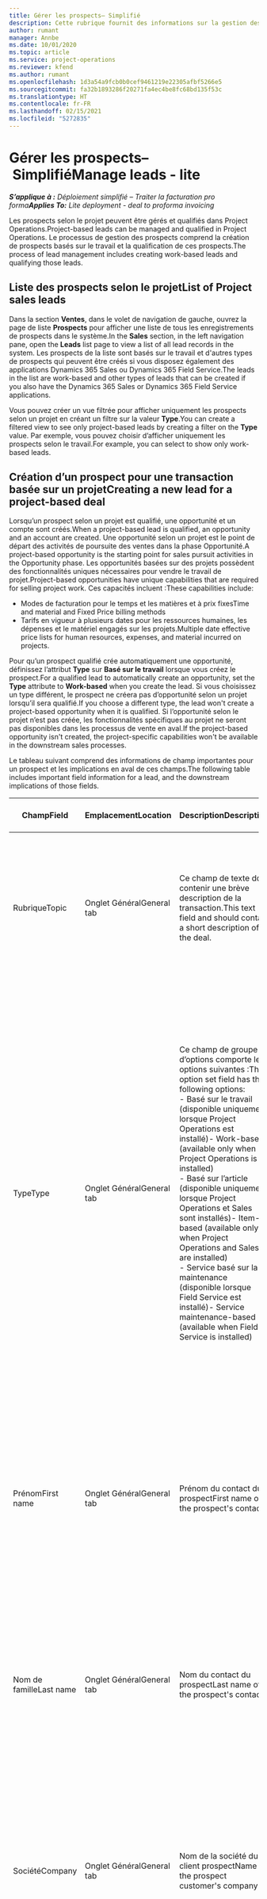 ```yaml
---
title: Gérer les prospects– Simplifié
description: Cette rubrique fournit des informations sur la gestion des prospects selon le projet (pro).
author: rumant
manager: Annbe
ms.date: 10/01/2020
ms.topic: article
ms.service: project-operations
ms.reviewer: kfend
ms.author: rumant
ms.openlocfilehash: 1d3a54a9fcb0b0cef9461219e22305afbf5266e5
ms.sourcegitcommit: fa32b1893286f20271fa4ec4be8fc68bd135f53c
ms.translationtype: HT
ms.contentlocale: fr-FR
ms.lasthandoff: 02/15/2021
ms.locfileid: "5272835"
---
```

# <a name="manage-leads---lite"></a><span data-ttu-id="3c6c2-103">Gérer les prospects– Simplifié</span><span class="sxs-lookup"><span data-stu-id="3c6c2-103">Manage leads - lite</span></span>

<span data-ttu-id="3c6c2-104">_**S’applique à :** Déploiement simplifié – Traiter la facturation pro forma_</span><span class="sxs-lookup"><span data-stu-id="3c6c2-104">_**Applies To:** Lite deployment - deal to proforma invoicing_</span></span>

<span data-ttu-id="3c6c2-105">Les prospects selon le projet peuvent être gérés et qualifiés dans Project Operations.</span><span class="sxs-lookup"><span data-stu-id="3c6c2-105">Project-based leads can be managed and qualified in Project Operations.</span></span> <span data-ttu-id="3c6c2-106">Le processus de gestion des prospects comprend la création de prospects basés sur le travail et la qualification de ces prospects.</span><span class="sxs-lookup"><span data-stu-id="3c6c2-106">The process of lead management includes creating work-based leads and qualifying those leads.</span></span> 

## <a name="list-of-project-sales-leads"></a><span data-ttu-id="3c6c2-107">Liste des prospects selon le projet</span><span class="sxs-lookup"><span data-stu-id="3c6c2-107">List of Project sales leads</span></span>

<span data-ttu-id="3c6c2-108">Dans la section **Ventes**, dans le volet de navigation de gauche, ouvrez la page de liste **Prospects** pour afficher une liste de tous les enregistrements de prospects dans le système.</span><span class="sxs-lookup"><span data-stu-id="3c6c2-108">In the **Sales** section, in the left navigation pane, open the **Leads** list page to view a list of all lead records in the system.</span></span> <span data-ttu-id="3c6c2-109">Les prospects de la liste sont basés sur le travail et d'autres types de prospects qui peuvent être créés si vous disposez également des applications Dynamics 365 Sales ou Dynamics 365 Field Service.</span><span class="sxs-lookup"><span data-stu-id="3c6c2-109">The leads in the list are work-based and other types of leads that can be created if you also have the Dynamics 365 Sales or Dynamics 365 Field Service applications.</span></span>

<span data-ttu-id="3c6c2-110">Vous pouvez créer un vue filtrée pour afficher uniquement les prospects selon un projet en créant un filtre sur la valeur **Type**.</span><span class="sxs-lookup"><span data-stu-id="3c6c2-110">You can create a filtered view to see only project-based leads by creating a filter on the **Type** value.</span></span> <span data-ttu-id="3c6c2-111">Par exemple, vous pouvez choisir d’afficher uniquement les prospects selon le travail.</span><span class="sxs-lookup"><span data-stu-id="3c6c2-111">For example, you can select to show only work-based leads.</span></span>

## <a name="creating-a-new-lead-for-a-project-based-deal"></a><span data-ttu-id="3c6c2-112">Création d’un prospect pour une transaction basée sur un projet</span><span class="sxs-lookup"><span data-stu-id="3c6c2-112">Creating a new lead for a project-based deal</span></span>

<span data-ttu-id="3c6c2-113">Lorsqu’un prospect selon un projet est qualifié, une opportunité et un compte sont créés.</span><span class="sxs-lookup"><span data-stu-id="3c6c2-113">When a project-based lead is qualified, an opportunity and an account are created.</span></span> <span data-ttu-id="3c6c2-114">Une opportunité selon un projet est le point de départ des activités de poursuite des ventes dans la phase Opportunité.</span><span class="sxs-lookup"><span data-stu-id="3c6c2-114">A project-based opportunity is the starting point for sales pursuit activities in the Opportunity phase.</span></span> <span data-ttu-id="3c6c2-115">Les opportunités basées sur des projets possèdent des fonctionnalités uniques nécessaires pour vendre le travail de projet.</span><span class="sxs-lookup"><span data-stu-id="3c6c2-115">Project-based opportunities have unique capabilities that are required for selling project work.</span></span> <span data-ttu-id="3c6c2-116">Ces capacités incluent :</span><span class="sxs-lookup"><span data-stu-id="3c6c2-116">These capabilities include:</span></span>

- <span data-ttu-id="3c6c2-117">Modes de facturation pour le temps et les matières et à prix fixes</span><span class="sxs-lookup"><span data-stu-id="3c6c2-117">Time and material and Fixed Price billing methods</span></span>
- <span data-ttu-id="3c6c2-118">Tarifs en vigueur à plusieurs dates pour les ressources humaines, les dépenses et le matériel engagés sur les projets.</span><span class="sxs-lookup"><span data-stu-id="3c6c2-118">Multiple date effective price lists for human resources, expenses, and material incurred on projects.</span></span>

<span data-ttu-id="3c6c2-119">Pour qu’un prospect qualifié crée automatiquement une opportunité, définissez l’attribut **Type** sur **Basé sur le travail** lorsque vous créez le prospect.</span><span class="sxs-lookup"><span data-stu-id="3c6c2-119">For a qualified lead to automatically create an opportunity, set the **Type** attribute to **Work-based** when you create the lead.</span></span> <span data-ttu-id="3c6c2-120">Si vous choisissez un type différent, le prospect ne créera pas d’opportunité selon un projet lorsqu’il sera qualifié.</span><span class="sxs-lookup"><span data-stu-id="3c6c2-120">If you choose a different type, the lead won't create a project-based opportunity when it is qualified.</span></span> <span data-ttu-id="3c6c2-121">Si l’opportunité selon le projet n’est pas créée, les fonctionnalités spécifiques au projet ne seront pas disponibles dans les processus de vente en aval.</span><span class="sxs-lookup"><span data-stu-id="3c6c2-121">If the project-based opportunity isn't created, the project-specific capabilities won't be available in the downstream sales processes.</span></span>

<span data-ttu-id="3c6c2-122">Le tableau suivant comprend des informations de champ importantes pour un prospect et les implications en aval de ces champs.</span><span class="sxs-lookup"><span data-stu-id="3c6c2-122">The following table includes important field information for a lead, and the downstream implications of those fields.</span></span>

| <span data-ttu-id="3c6c2-123">**Champ**</span><span class="sxs-lookup"><span data-stu-id="3c6c2-123">**Field**</span></span> | <span data-ttu-id="3c6c2-124">**Emplacement**</span><span class="sxs-lookup"><span data-stu-id="3c6c2-124">**Location**</span></span> | <span data-ttu-id="3c6c2-125">**Description**</span><span class="sxs-lookup"><span data-stu-id="3c6c2-125">**Description**</span></span> | <span data-ttu-id="3c6c2-126">**Impact en aval**</span><span class="sxs-lookup"><span data-stu-id="3c6c2-126">**Downstream impact**</span></span> |
| --- | --- | --- | --- |
| <span data-ttu-id="3c6c2-127">Rubrique</span><span class="sxs-lookup"><span data-stu-id="3c6c2-127">Topic</span></span> | <span data-ttu-id="3c6c2-128">Onglet Général</span><span class="sxs-lookup"><span data-stu-id="3c6c2-128">General tab</span></span> | <span data-ttu-id="3c6c2-129">Ce champ de texte doit contenir une brève description de la transaction.</span><span class="sxs-lookup"><span data-stu-id="3c6c2-129">This text field and should contain a short description of the deal.</span></span> | <span data-ttu-id="3c6c2-130">Le sujet du prospect sera par défaut le sujet de l’Opportunité et le nom du Devis et du Contrat de projet.</span><span class="sxs-lookup"><span data-stu-id="3c6c2-130">The topic of the lead will default as the topic of the Opportunity, and the name of Quote and Project contract.</span></span> |
| <span data-ttu-id="3c6c2-131">Type</span><span class="sxs-lookup"><span data-stu-id="3c6c2-131">Type</span></span> | <span data-ttu-id="3c6c2-132">Onglet Général</span><span class="sxs-lookup"><span data-stu-id="3c6c2-132">General tab</span></span> | <span data-ttu-id="3c6c2-133">Ce champ de groupe d’options comporte les options suivantes :</span><span class="sxs-lookup"><span data-stu-id="3c6c2-133">This option set field has the following options:</span></span></br><span data-ttu-id="3c6c2-134">- Basé sur le travail (disponible uniquement lorsque Project Operations est installé)</span><span class="sxs-lookup"><span data-stu-id="3c6c2-134">- Work-based (available only when Project Operations is installed)</span></span></br><span data-ttu-id="3c6c2-135">- Basé sur l’article (disponible uniquement lorsque Project Operations et Sales sont installés)</span><span class="sxs-lookup"><span data-stu-id="3c6c2-135">- Item-based (available only when Project Operations and Sales are installed)</span></span></br><span data-ttu-id="3c6c2-136">- Service basé sur la maintenance (disponible lorsque Field Service est installé)</span><span class="sxs-lookup"><span data-stu-id="3c6c2-136">- Service maintenance-based (available when Field Service is installed)</span></span> | <span data-ttu-id="3c6c2-137">Lorsque la valeur de ce champ est définie sur **Basé sur le travail** sur le prospect, celui-ci est qualifié pour créer une opportunité basée sur un projet.</span><span class="sxs-lookup"><span data-stu-id="3c6c2-137">When the value of this field is set to **Work-based** on the lead, the lead is qualified to create a Project-based Opportunity.</span></span> <span data-ttu-id="3c6c2-138">Une opportunité basée sur un projet est requise pour activer toutes les extensions et fonctionnalités spécifiques au projet dans le processus de vente en aval pour cette transaction.</span><span class="sxs-lookup"><span data-stu-id="3c6c2-138">A project-based opportunity is required to enable all project-specific extensions and functionality in the downstream sales process for this deal.</span></span> |
| <span data-ttu-id="3c6c2-139">Prénom</span><span class="sxs-lookup"><span data-stu-id="3c6c2-139">First name</span></span> | <span data-ttu-id="3c6c2-140">Onglet Général</span><span class="sxs-lookup"><span data-stu-id="3c6c2-140">General tab</span></span> | <span data-ttu-id="3c6c2-141">Prénom du contact du prospect</span><span class="sxs-lookup"><span data-stu-id="3c6c2-141">First name of the prospect's contact</span></span> | <span data-ttu-id="3c6c2-142">Lorsque le prospect est qualifié, un compte, un contact et une opportunité sont créés.</span><span class="sxs-lookup"><span data-stu-id="3c6c2-142">When the lead is qualified, an account, contact, and opportunity are created.</span></span> <span data-ttu-id="3c6c2-143">Le prénom du contact est la valeur définie ici.</span><span class="sxs-lookup"><span data-stu-id="3c6c2-143">The first name of the contact is the value set here.</span></span> |
| <span data-ttu-id="3c6c2-144">Nom de famille</span><span class="sxs-lookup"><span data-stu-id="3c6c2-144">Last name</span></span> | <span data-ttu-id="3c6c2-145">Onglet Général</span><span class="sxs-lookup"><span data-stu-id="3c6c2-145">General tab</span></span> | <span data-ttu-id="3c6c2-146">Nom du contact du prospect</span><span class="sxs-lookup"><span data-stu-id="3c6c2-146">Last name of the prospect's contact</span></span> | <span data-ttu-id="3c6c2-147">Lorsque le prospect est qualifié, un compte, un contact et une opportunité sont créés.</span><span class="sxs-lookup"><span data-stu-id="3c6c2-147">When the lead is qualified, an account, contact, and opportunity are created.</span></span> <span data-ttu-id="3c6c2-148">Le nom du contact est la valeur définie ici.</span><span class="sxs-lookup"><span data-stu-id="3c6c2-148">The last name of the contact is the value set here.</span></span> |
| <span data-ttu-id="3c6c2-149">Société</span><span class="sxs-lookup"><span data-stu-id="3c6c2-149">Company</span></span> | <span data-ttu-id="3c6c2-150">Onglet Général</span><span class="sxs-lookup"><span data-stu-id="3c6c2-150">General tab</span></span> | <span data-ttu-id="3c6c2-151">Nom de la société du client prospect</span><span class="sxs-lookup"><span data-stu-id="3c6c2-151">Name of the prospect customer's company</span></span> | <span data-ttu-id="3c6c2-152">Lorsque le prospect est qualifié, un compte, un contact et une opportunité sont créés.</span><span class="sxs-lookup"><span data-stu-id="3c6c2-152">When the lead is qualified, an account, contact, and opportunity are created.</span></span> <span data-ttu-id="3c6c2-153">Le nom du compte créé est la valeur définie ici.</span><span class="sxs-lookup"><span data-stu-id="3c6c2-153">The name of the account created is the value set here.</span></span> |
| <span data-ttu-id="3c6c2-154">Devise</span><span class="sxs-lookup"><span data-stu-id="3c6c2-154">Currency</span></span> | <span data-ttu-id="3c6c2-155">Onglet Détails</span><span class="sxs-lookup"><span data-stu-id="3c6c2-155">Details tab</span></span> | <span data-ttu-id="3c6c2-156">Devise du client prospect</span><span class="sxs-lookup"><span data-stu-id="3c6c2-156">Prospect customer's currency</span></span> | <span data-ttu-id="3c6c2-157">Lorsque le prospect est qualifié, un compte, un contact et une opportunité sont créés.</span><span class="sxs-lookup"><span data-stu-id="3c6c2-157">When the lead is qualified, an account, contact, and opportunity are created.</span></span> <span data-ttu-id="3c6c2-158">La devise du compte créé est la valeur définie ici.</span><span class="sxs-lookup"><span data-stu-id="3c6c2-158">The currency of the account created is the value set here.</span></span> |

## <a name="qualify-a-new-project-based-lead"></a><span data-ttu-id="3c6c2-159">Qualifier un nouveau prospect selon un projet</span><span class="sxs-lookup"><span data-stu-id="3c6c2-159">Qualify a new project-based lead</span></span>

<span data-ttu-id="3c6c2-160">Les prospects qui ont la valeur **Type** définie sur **Basé sur le travail** sont appelés prospects selon des projets.</span><span class="sxs-lookup"><span data-stu-id="3c6c2-160">Leads that have the **Type** value set to **Work-based** are called project-based leads.</span></span> <span data-ttu-id="3c6c2-161">Lorsqu’un prospect basé sur un projet est qualifié, les éléments suivants sont créés :</span><span class="sxs-lookup"><span data-stu-id="3c6c2-161">When a project-based lead is qualified, the following is created:</span></span>

- <span data-ttu-id="3c6c2-162">Un compte qui utilise le champ **Société** du prospect.</span><span class="sxs-lookup"><span data-stu-id="3c6c2-162">An account that uses the **Company** field from the lead.</span></span>
- <span data-ttu-id="3c6c2-163">Un enregistrement de contact associé au compte en fonction des valeurs des champs **Prénom** et **Nom** sur le prospect.</span><span class="sxs-lookup"><span data-stu-id="3c6c2-163">A contact record associated to the account based on the values in the **First Name** and **Last Name** fields on the lead.</span></span>
- <span data-ttu-id="3c6c2-164">Une opportunité basée sur un projet qui a le champ **Type** défini sur **Basé sur le travail**.</span><span class="sxs-lookup"><span data-stu-id="3c6c2-164">A project-based opportunity that has the **Type** field set to **Work-based**.</span></span>

<span data-ttu-id="3c6c2-165">Pour plus d’informations sur la qualification des prospects, voir [Qualifier ou convertir des prospects](https://docs.microsoft.com/dynamics365/sales-enterprise/qualify-lead-convert-opportunity-sales).</span><span class="sxs-lookup"><span data-stu-id="3c6c2-165">For more detailed information on qualifying leads, see [Qualify or convert leads](https://docs.microsoft.com/dynamics365/sales-enterprise/qualify-lead-convert-opportunity-sales).</span></span>

## <a name="business-process-flow-for-project-based-deals"></a><span data-ttu-id="3c6c2-166">Flux des processus d’entreprise pour les offres basées sur des projets</span><span class="sxs-lookup"><span data-stu-id="3c6c2-166">Business process flow for project-based deals</span></span>

<span data-ttu-id="3c6c2-167">Les flux des processus d’entreprise suivants sont pris en charge pour les transactions basées sur des projets dans Project Operations :</span><span class="sxs-lookup"><span data-stu-id="3c6c2-167">The following business process flows are supported for project-based deals in Project Operations:</span></span>

- <span data-ttu-id="3c6c2-168">Processus d’entreprise prospect-opportunité</span><span class="sxs-lookup"><span data-stu-id="3c6c2-168">Lead to Opportunity business process</span></span>
- <span data-ttu-id="3c6c2-169">Processus de vente Opportunité</span><span class="sxs-lookup"><span data-stu-id="3c6c2-169">Opportunity sales process</span></span>

<span data-ttu-id="3c6c2-170">Le processus d’entreprise prospect-opportunité prend en charge les phases suivantes :</span><span class="sxs-lookup"><span data-stu-id="3c6c2-170">The Lead to Opportunity business process supports the following stages:</span></span>

| <span data-ttu-id="3c6c2-171">Nom de la phase</span><span class="sxs-lookup"><span data-stu-id="3c6c2-171">Stage name</span></span> | <span data-ttu-id="3c6c2-172">Entité mappée</span><span class="sxs-lookup"><span data-stu-id="3c6c2-172">Mapped entity</span></span> | <span data-ttu-id="3c6c2-173">Fonctionnalité</span><span class="sxs-lookup"><span data-stu-id="3c6c2-173">Functionality</span></span> |
| --- | --- | --- |
| <span data-ttu-id="3c6c2-174">Qualifier</span><span class="sxs-lookup"><span data-stu-id="3c6c2-174">Qualify</span></span> | <span data-ttu-id="3c6c2-175">Prospect</span><span class="sxs-lookup"><span data-stu-id="3c6c2-175">Lead</span></span> | <span data-ttu-id="3c6c2-176">Qualifiez le prospect pour créer un compte, un contact et une opportunité.</span><span class="sxs-lookup"><span data-stu-id="3c6c2-176">Qualify the lead to create an account, contact, and an opportunity.</span></span> |
| <span data-ttu-id="3c6c2-177">Développer</span><span class="sxs-lookup"><span data-stu-id="3c6c2-177">Develop</span></span> | <span data-ttu-id="3c6c2-178">Opportunité</span><span class="sxs-lookup"><span data-stu-id="3c6c2-178">Opportunity</span></span> | <span data-ttu-id="3c6c2-179">Développer l’opportunité pour ajouter plus d’informations concernant le travail impliqué, les principales parties prenantes et la concurrence.</span><span class="sxs-lookup"><span data-stu-id="3c6c2-179">Develop the opportunity to add more information on the work involved, key stakeholders, and competition.</span></span> |
| <span data-ttu-id="3c6c2-180">Proposer</span><span class="sxs-lookup"><span data-stu-id="3c6c2-180">Propose</span></span> | <span data-ttu-id="3c6c2-181">Opportunité</span><span class="sxs-lookup"><span data-stu-id="3c6c2-181">Opportunity</span></span> | <span data-ttu-id="3c6c2-182">Développez la proposition et obtenez l’approbation de l’équipe de vérification interne.</span><span class="sxs-lookup"><span data-stu-id="3c6c2-182">Develop the proposal and get approval from the internal review team.</span></span> |
| <span data-ttu-id="3c6c2-183">Fermer</span><span class="sxs-lookup"><span data-stu-id="3c6c2-183">Close</span></span> | <span data-ttu-id="3c6c2-184">Opportunité</span><span class="sxs-lookup"><span data-stu-id="3c6c2-184">Opportunity</span></span> | <span data-ttu-id="3c6c2-185">Concluez l’opportunité pour fermer la transaction.</span><span class="sxs-lookup"><span data-stu-id="3c6c2-185">Win the opportunity to close the deal.</span></span> |


[!INCLUDE[footer-include](../../includes/footer-banner.md)]